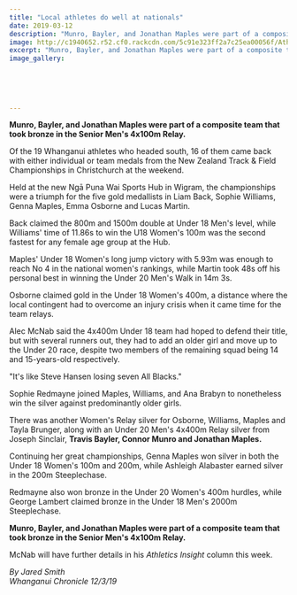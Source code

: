 ```yaml
---
title: "Local athletes do well at nationals"
date: 2019-03-12
description: "Munro, Bayler, and Jonathan Maples were part of a composite team that took bronze in the Senior Men's 4x100m Relay..."
image: http://c1940652.r52.cf0.rackcdn.com/5c91e323ff2a7c25ea00056f/Athletics-Image.jpg
excerpt: "Munro, Bayler, and Jonathan Maples were part of a composite team that took bronze in the Senior Men's 4x100m Relay."
image_gallery:
    
    
    
    
    
---
```


<p class="element element-paragraph"><strong>Munro, Bayler, and Jonathan Maples were part of a composite team that took bronze in the Senior Men's 4x100m Relay.</strong></p>
<p class="element element-paragraph">Of the 19 Whanganui athletes who headed south, 16 of them came back with either individual or team medals from the New Zealand Track &amp; Field Championships in Christchurch at the weekend.</p>
<p class="element element-paragraph">Held at the new Ngā Puna Wai Sports Hub in Wigram, the championships were a triumph for the five gold medallists in Liam Back, Sophie Williams, Genna Maples, Emma Osborne and Lucas Martin.</p>
<p class="element element-paragraph">Back claimed the 800m and 1500m double at Under 18 Men's level, while Williams' time of 11.86s to win the U18 Women's 100m was the second fastest for any female age group at the Hub.</p>
<p class="element element-paragraph">Maples' Under 18 Women's long jump victory with 5.93m was enough to reach No 4 in the national women's rankings, while Martin took 48s off his personal best in winning the Under 20 Men's Walk in 14m 3s.</p>
<p class="element element-paragraph">Osborne claimed gold in the Under 18 Women's 400m, a distance where the local contingent had to overcome an injury crisis when it came time for the team relays.</p>
<p class="element element-paragraph">Alec McNab said the 4x400m Under 18 team had hoped to defend their title, but with several runners out, they had to add an older girl and move up to the Under 20 race, despite two members of the remaining squad being 14 and 15-years-old respectively.</p>
<p class="element element-paragraph">"It's like Steve Hansen losing seven All Blacks."</p>
<p class="element element-paragraph">Sophie Redmayne joined Maples, Williams, and Ana Brabyn to nonetheless win the silver against predominantly older girls.</p>
<p class="element element-paragraph">There was another Women's Relay silver for Osborne, Williams, Maples and Tayla Brunger, along with an Under 20 Men's 4x400m Relay silver from Joseph Sinclair, <strong>Travis Bayler, Connor Munro and Jonathan Maples.</strong></p>
<p class="element element-paragraph">Continuing her great championships, Genna Maples won silver in both the Under 18 Women's 100m and 200m, while Ashleigh Alabaster earned silver in the 200m Steeplechase.</p>
<p class="element element-paragraph">Redmayne also won bronze in the Under 20 Women's 400m hurdles, while George Lambert claimed bronze in the Under 18 Men's 2000m Steeplechase.</p>
<p class="element element-paragraph"><strong>Munro, Bayler, and Jonathan Maples were part of a composite team that took bronze in the Senior Men's 4x100m Relay.</strong></p>
<p class="element element-paragraph">McNab will have further details in his&nbsp;<em>Athletics Insight</em>&nbsp;column this week.</p>
<p class="element element-paragraph"><em>By Jared Smith</em><br /><em>Whanganui Chronicle 12/3/19</em></p>

